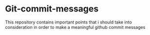 # Git-commit-messages
This repository contains important points that i should take into consideration in order to make a meaningful github commit messages
